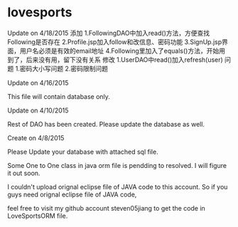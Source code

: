 # lovesports

Update on 4/18/2015
添加
1.FollowingDAO中加入read()方法，方便查找Following是否存在
2.Profile.jsp加入follow和改信息、密码功能
3.SignUp.jsp界面，用户名必须是有效的email地址
4.Following里加入了equals()方法，开始用到了，后来没有用，留下没有关系
修改
1.UserDAO中read()加入refresh(user)
问题
1.密码大小写问题
2.密码限制问题

Update on 4/16/2015

This file will contain database only.

Update on 4/10/2015

Rest of DAO has been created. Please update the database as well.

Create on 4/8/2015

Please Update your database with attached sql file. 

Some One to One class in java orm file is pendding to resolved. I will figure it out soon.

I couldn't upload orignal eclipse file of JAVA code to this account. So if you guys need orignal eclipse file of JAVA code, 

feel free to visit my github account steven05jiang to get the code in LoveSportsORM file.
